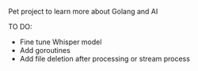 Pet project to learn more about Golang and AI

TO DO:
- Fine tune Whisper model
- Add goroutines
- Add file deletion after processing or stream process